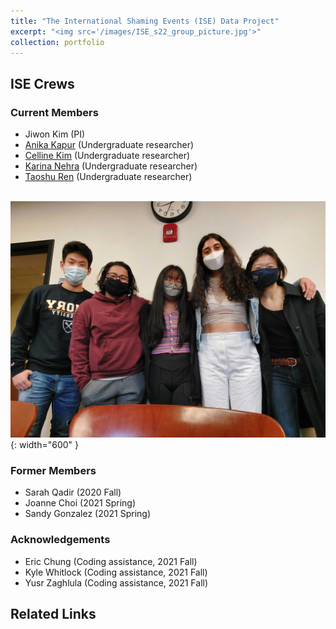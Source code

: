 ```yaml
---
title: "The International Shaming Events (ISE) Data Project"
excerpt: "<img src='/images/ISE_s22_group_picture.jpg'>"
collection: portfolio
---
```


## ISE Crews
### Current Members
* Jiwon Kim (PI)
* [Anika Kapur](https://j1wonkim.github.io/posts/anika/) (Undergraduate researcher)
* [Celline Kim](https://j1wonkim.github.io/posts/celline/) (Undergraduate researcher)
* [Karina Nehra](https://j1wonkim.github.io/posts/karina/) (Undergraduate researcher)
* [Taoshu Ren]() (Undergraduate researcher)

<br/><img src='/images/ISE_picture_4.jpg'>{: width="600" }


### Former Members
* Sarah Qadir (2020 Fall)
* Joanne Choi (2021 Spring)
* Sandy Gonzalez (2021 Spring) 


### Acknowledgements
* Eric Chung (Coding assistance, 2021 Fall)
* Kyle Whitlock (Coding assistance, 2021 Fall)
* Yusr Zaghlula (Coding assistance, 2021 Fall)

## Related Links





